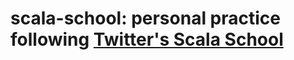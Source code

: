 # scala-school: personal practice following [Twitter's Scala School](http://twitter.github.io/scala_school/)
